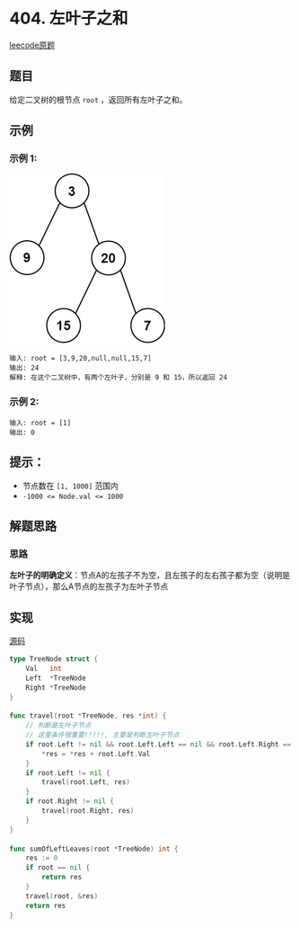 # 404. 左叶子之和

[leecode原题](https://leetcode.cn/problems/sum-of-left-leaves/)

## 题目
给定二叉树的根节点 `root` ，返回所有左叶子之和。

## 示例

### 示例 1:
![](images/leftsum-tree.jpg)
```text
输入: root = [3,9,20,null,null,15,7] 
输出: 24 
解释: 在这个二叉树中，有两个左叶子，分别是 9 和 15，所以返回 24
```

### 示例 2:

```text
输入: root = [1]
输出: 0
```

## 提示：
- 节点数在 `[1, 1000]` 范围内
- `-1000 <= Node.val <= 1000`

## 解题思路

### 思路

**左叶子的明确定义**：节点A的左孩子不为空，且左孩子的左右孩子都为空（说明是叶子节点），那么A节点的左孩子为左叶子节点

## 实现

[源码](./code/404-sum-of-left-leaves/main.go)
```go
type TreeNode struct {
	Val   int
	Left  *TreeNode
	Right *TreeNode
}

func travel(root *TreeNode, res *int) {
	// 判断是左叶子节点
	// 这里条件很重要!!!!!, 主要是判断左叶子节点
	if root.Left != nil && root.Left.Left == nil && root.Left.Right == nil {
		*res = *res + root.Left.Val
	}
	if root.Left != nil {
		travel(root.Left, res)
	}
	if root.Right != nil {
		travel(root.Right, res)
	}
}

func sumOfLeftLeaves(root *TreeNode) int {
	res := 0
	if root == nil {
		return res
	}
	travel(root, &res)
	return res
}
```
